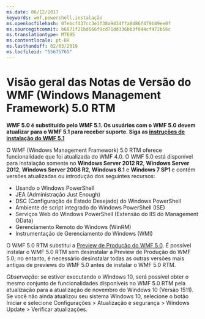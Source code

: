 ```yaml
---
ms.date: 06/12/2017
keywords: wmf,powershell,instalação
ms.openlocfilehash: 07ebcfd37cc3e1f38a9434ffa8d86f479b89ee0f
ms.sourcegitcommit: b6871f21bd666f9cd71dd336bb3f844cf472b56c
ms.translationtype: MTE95
ms.contentlocale: pt-BR
ms.lasthandoff: 02/03/2019
ms.locfileid: "55675765"
---
```

# <a name="windows-management-framework-wmf-50-rtm-release-notes-overview"></a>Visão geral das Notas de Versão do WMF (Windows Management Framework) 5.0 RTM

**WMF 5.0 é substituído pelo WMF 5.1. Os usuários com o WMF 5.0 devem atualizar para o WMF 5.1 para receber suporte. Siga as [instruções de instalação do WMF 5.1](../5.1/install-configure.md)**

O WMF (Windows Management Framework) 5.0 RTM oferece funcionalidade que foi atualizada do WMF 4.0. O WMF 5.0 está disponível para instalação somente no **Windows Server 2012 R2**, **Windows Server 2012**, **Windows Server 2008 R2**, **Windows 8.1** e **Windows 7 SP1** e contém versões atualizadas ou introdução dos seguintes recursos:

- Usando o Windows PowerShell
- JEA (Administração Just Enough)
- DSC (Configuração de Estado Desejado) do Windows PowerShell
- Ambiente de script integrado do Windows PowerShell (ISE)
- Serviços Web do Windows PowerShell (Extensão do IIS do Management OData)
- Gerenciamento Remoto do Windows (WinRM)
- Instrumentação de Gerenciamento do Windows (WMI)

O WMF 5.0 RTM substitui a [Preview de Produção do WMF 5.0](http://blogs.msdn.com/b/powershell/archive/2015/08/31/windows-management-framework-5-0-production-preview-is-now-available.aspx). É possível instalar o WMF 5.0 RTM sem desinstalar a Preview de Produção do WMF 5.0; no entanto, é necessário desinstalar todas as outras versões mais antigas de previews do WMF 5.0 antes de instalar o WMF 5.0 RTM.

*Observação:* se estiver executando o Windows 10, será possível obter o mesmo conjunto de funcionalidades disponíveis no WMF 5.0 RTM pela atualização para a atualização de novembro do Windows 10 (Versão 1511). Se você não ainda atualizou seu sistema Windows 10, selecione o botão Iniciar e selecione Configurações > Atualização e segurança > Windows Update > Verificar atualizações.
